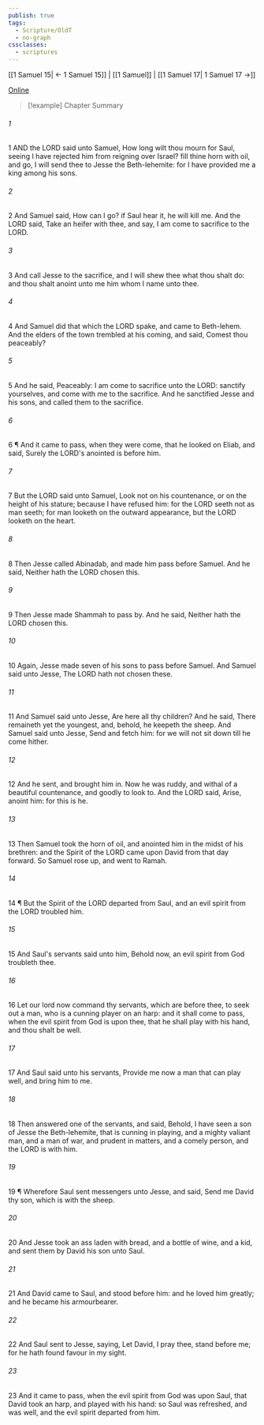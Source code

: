 ```yaml
---
publish: true
tags:
  - Scripture/OldT
  - no-graph
cssclasses:
  - scriptures
---
```

[[1 Samuel 15| ← 1 Samuel 15]] | [[1 Samuel]] | [[1 Samuel 17| 1 Samuel 17 →]]

[Online](https://churchofjesuschrist.org/study/scriptures/ot/1-sam/16?lang=eng)

>[!example] Chapter Summary
>
###### 1
1 AND the LORD said unto Samuel, How long wilt thou mourn for Saul, seeing I have rejected him from reigning over Israel?  fill thine horn with oil, and go, I will send thee to Jesse the Beth-lehemite: for I have provided me a king among his sons.
###### 2
2 And Samuel said, How can I go?  if Saul hear it, he will kill me.  And the LORD said, Take an heifer with thee, and say, I am come to sacrifice to the LORD.
###### 3
3 And call Jesse to the sacrifice, and I will shew thee what thou shalt do: and thou shalt anoint unto me him whom I name unto thee.
###### 4
4 And Samuel did that which the LORD spake, and came to Beth-lehem.  And the elders of the town trembled at his coming, and said, Comest thou peaceably?
###### 5
5 And he said, Peaceably: I am come to sacrifice unto the LORD: sanctify yourselves, and come with me to the sacrifice.  And he sanctified Jesse and his sons, and called them to the sacrifice.
###### 6
6 ¶ And it came to pass, when they were come, that he looked on Eliab, and said, Surely the LORD's anointed is before him.
###### 7
7 But the LORD said unto Samuel, Look not on his countenance, or on the height of his stature; because I have refused him: for the LORD seeth not as man seeth; for man looketh on the outward appearance, but the LORD looketh on the heart.
###### 8
8 Then Jesse called Abinadab, and made him pass before Samuel.  And he said, Neither hath the LORD chosen this.
###### 9
9 Then Jesse made Shammah to pass by.  And he said, Neither hath the LORD chosen this.
###### 10
10 Again, Jesse made seven of his sons to pass before Samuel.  And Samuel said unto Jesse, The LORD hath not chosen these.
###### 11
11 And Samuel said unto Jesse, Are here all thy children?  And he said, There remaineth yet the youngest, and, behold, he keepeth the sheep.  And Samuel said unto Jesse, Send and fetch him: for we will not sit down till he come hither.
###### 12
12 And he sent, and brought him in.  Now he was ruddy, and withal of a beautiful countenance, and goodly to look to.  And the LORD said, Arise, anoint him: for this is he.
###### 13
13 Then Samuel took the horn of oil, and anointed him in the midst of his brethren: and the Spirit of the LORD came upon David from that day forward.  So Samuel rose up, and went to Ramah.
###### 14
14 ¶ But the Spirit of the LORD departed from Saul, and an evil spirit from the LORD troubled him.
###### 15
15 And Saul's servants said unto him, Behold now, an evil spirit from God troubleth thee.
###### 16
16 Let our lord now command thy servants, which are before thee, to seek out a man, who is a cunning player on an harp: and it shall come to pass, when the evil spirit from God is upon thee, that he shall play with his hand, and thou shalt be well.
###### 17
17 And Saul said unto his servants, Provide me now a man that can play well, and bring him to me.
###### 18
18 Then answered one of the servants, and said, Behold, I have seen a son of Jesse the Beth-lehemite, that is cunning in playing, and a mighty valiant man, and a man of war, and prudent in matters, and a comely person, and the LORD is with him.
###### 19
19 ¶ Wherefore Saul sent messengers unto Jesse, and said, Send me David thy son, which is with the sheep.
###### 20
20 And Jesse took an ass laden with bread, and a bottle of wine, and a kid, and sent them by David his son unto Saul.
###### 21
21 And David came to Saul, and stood before him: and he loved him greatly; and he became his armourbearer.
###### 22
22 And Saul sent to Jesse, saying, Let David, I pray thee, stand before me; for he hath found favour in my sight.
###### 23
23 And it came to pass, when the evil spirit from God was upon Saul, that David took an harp, and played with his hand: so Saul was refreshed, and was well, and the evil spirit departed from him.



